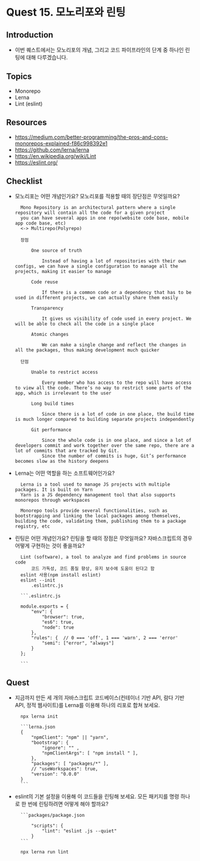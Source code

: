 # Quest 15. 모노리포와 린팅

## Introduction
* 이번 퀘스트에서는 모노리포의 개념, 그리고 코드 파이프라인의 단계 중 하나인 린팅에 대해 다루겠습니다.

## Topics
* Monorepo
* Lerna
* Lint (eslint)

## Resources
* https://medium.com/better-programming/the-pros-and-cons-monorepos-explained-f86c998392e1
* https://github.com/lerna/lerna
* https://en.wikipedia.org/wiki/Lint
* https://eslint.org/

## Checklist
* 모노리포는 어떤 개념인가요? 모노리포를 적용할 때의 장단점은 무엇일까요?

        Mono Repository is an architectural pattern where a single repository will contain all the code for a given project
        you can have several apps in one repo(website code base, mobile app code base, etc)
        <-> Multirepo(Polyrepo)

        장점

            One source of truth

                Instead of having a lot of repositories with their own configs, we can have a single configuration to manage all the projects, making it easier to manage

            Code reuse

                If there is a common code or a dependency that has to be used in different projects, we can actually share them easily

            Transparency

                It gives us visibility of code used in every project. We will be able to check all the code in a single place

            Atomic changes

                We can make a single change and reflect the changes in all the packages, thus making development much quicker

        단점

            Unable to restrict access

                Every member who has access to the repo will have access to view all the code. There’s no way to restrict some parts of the app, which is irrelevant to the user

            Long build times

                Since there is a lot of code in one place, the build time is much longer compared to building separate projects independently

            Git performance

                Since the whole code is in one place, and since a lot of developers commit and work together over the same repo, there are a lot of commits that are tracked by Git. 
                Since the number of commits is huge, Git’s performance becomes slow as the history deepens


* Lerna는 어떤 역할을 하는 소프트웨어인가요?

        Lerna is a tool used to manage JS projects with multiple packages. It is built on Yarn
        Yarn is a JS dependency management tool that also supports monorepos through workspaces

        Monorepo tools provide several functionalities, such as bootstrapping and linking the local packages among themselves, building the code, validating them, publishing them to a package registry, etc

* 린팅은 어떤 개념인가요? 린팅을 할 때의 장점은 무엇일까요? 자바스크립트의 경우 어떻게 구현하는 것이 좋을까요?

        Lint (software), a tool to analyze and find problems in source code
            코드 가독성, 코드 품질 향상, 유지 보수에 도움이 된다고 함
        eslint 사용(npm install eslint)
        eslint --init 
            .eslintrc.js

        ```.eslintrc.js

        module.exports = {
            "env": {
                "browser": true,
                "es6": true,
                "node": true
            },
            "rules": {  // 0 === 'off', 1 === 'warn', 2 === 'error' 
                "semi": ["error", "always"]            
            }
        };
        
        ```

## Quest
* 지금까지 만든 세 개의 자바스크립트 코드베이스(컨테이너 기반 API, 람다 기반 API, 정적 웹사이트)를 Lerna를 이용해 하나의 리포로 합쳐 보세요.
        
        npx lerna init
        
        ```lerna.json
        {
            "npmClient": "npm" || "yarn",
            "bootstrap": {
                "ignore": "" ,
                "npmClientArgs": [ "npm install " ],
            },
            "packages": [ "packages/*" ],
            // "useWorkspaces": true,
            "version": "0.0.0"
        }
        ```

* eslint의 기본 설정을 이용해 이 코드들을 린팅해 보세요. 모든 패키지를 명령 하나로 한 번에 린팅하려면 어떻게 해야 할까요?
        
        ```packages/package.json

            "scripts": {
                "lint": "eslint .js --quiet"
            }
        ```
        
        npx lerna run lint